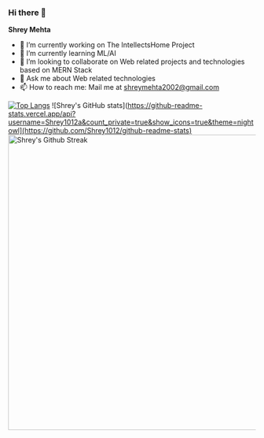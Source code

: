 ### Hi there 👋

**Shrey Mehta** 

- 🔭 I’m currently working on The IntellectsHome Project
- 🌱 I’m currently learning ML/AI
- 👯 I’m looking to collaborate on Web related projects and technologies based on MERN Stack
- 💬 Ask me about Web related technologies
- 📫 How to reach me: Mail me at shreymehta2002@gmail.com


[![Top Langs](https://github-readme-stats.vercel.app/api/top-langs/?username=Shrey1012&layout=compact)](https://github.com/Shrey1012/github-readme-stats)
![Shrey's GitHub stats](https://github-readme-stats.vercel.app/api?username=Shrey1012a&count_private=true&show_icons=true&theme=nightowl](https://github.com/Shrey1012/github-readme-stats)
<img align="center" src="https://github-readme-streak-stats.herokuapp.com/?user=Shrey1012&theme=nightowl&hide_border=true" alt="Shrey's Github Streak" width="600"/>
